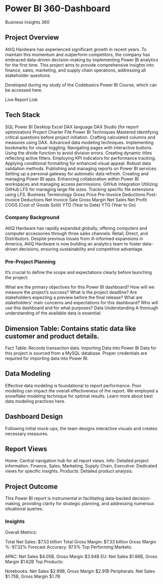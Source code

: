 # Power BI 360-Dashboard
Business Insights 360
## Project Overview
AtliQ Hardware has experienced significant growth in recent years. To maintain this momentum and outperform competitors, the company has embraced data-driven decision-making by implementing Power BI analytics for the first time. This project aims to provide comprehensive insights into finance, sales, marketing, and supply chain operations, addressing all stakeholder questions.

Developed during my study of the Codebasics Power BI Course, which can be accessed here.

Live Report Link

## Tech Stack
SQL
Power BI Desktop
Excel
DAX language
DAX Studio (for report optimization)
Project Charter File
Power BI Techniques Mastered
Identifying critical questions before project initiation.
Crafting calculated columns and measures using DAX.
Advanced data modeling techniques.
Implementing bookmarks for visual toggling.
Navigating pages with interactive buttons.
Using the divide function to avoid division errors.
Creating dynamic titles reflecting active filters.
Employing KPI indicators for performance tracking.
Applying conditional formatting for enhanced visual appeal.
Robust data validation methods.
Publishing and managing reports on Power BI services.
Setting up a personal gateway for automatic data refresh.
Creating and managing Power BI apps.
Enhancing collaboration within Power BI workspaces and managing access permissions.
GitHub Integration
Utilizing GitHub LFS for managing large file sizes.
Tracking specific file extensions using LFS.
Business Terminology
Gross Price
Pre-Invoice Deductions
Post-Invoice Deductions
Net Invoice Sale
Gross Margin
Net Sales
Net Profit
COGS (Cost of Goods Sold)
YTD (Year to Date)
YTG (Year to Go)
### Company Background
AtliQ Hardware has rapidly expanded globally, offering computers and computer accessories through three sales channels: Retail, Direct, and Distributors. Despite previous losses from ill-informed expansions in America, AtliQ Hardware is now building an analytics team to foster data-driven decisions, ensuring sustainability and competitive advantage.

### Pre-Project Planning
It’s crucial to define the scope and expectations clearly before launching the project:

What are the primary objectives for this Power BI dashboard?
How will we measure the project’s success?
What is the project deadline?
Are stakeholders expecting a preview before the final release?
What are stakeholders' main concerns and expectations for this dashboard?
Who will use this dashboard and for what purposes?
Data Understanding
A thorough understanding of the available data is essential:

## Dimension Table: Contains static data like customer and product details.
Fact Table: Records transaction data.
Importing Data into Power BI
Data for this project is sourced from a MySQL database. Proper credentials are required for importing data into Power BI.

## Data Modeling
Effective data modeling is foundational to report performance. Poor modeling can impact the overall effectiveness of the report. We employed a snowflake modeling technique for optimal results. Learn more about best data modeling practices here.

## Dashboard Design
Following initial mock-ups, the team designs interactive visuals and creates necessary measures.

## Report Views
Home: Central navigation hub for all report views.
Info: Detailed project information.
Finance, Sales, Marketing, Supply Chain, Executive: Dedicated views for specific insights.
Products: Detailed product analysis.
## Project Outcome
This Power BI report is instrumental in facilitating data-backed decision-making, providing clarity for strategic planning, and addressing numerous situational queries.
### Insights
Overall Metrics:

Total Net Sales: $7.53 billion
Total Gross Margin: $7.33 billion
Gross Margin %: 97.32%
Forecast Accuracy: 97.5%
Top Performing Markets:

APAC: Net Sales $4.05B, Gross Margin $3.94B
EU: Net Sales $1.66B, Gross Margin $1.62B
Top Products:

Notebooks: Net Sales $2.99B, Gross Margin $2.91B
Peripherals: Net Sales $1.75B, Gross Margin $1.7B

